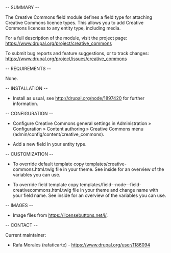 -- SUMMARY --

The Creative Commons field module defines a field type for attaching Creative
Commons licence types. This allows you to add Creative Commons licences to any 
entity type, including media.

For a full description of the module, visit the project page:
  https://www.drupal.org/project/creative_commons

To submit bug reports and feature suggestions, or to track changes:
  https://www.drupal.org/project/issues/creative_commons


-- REQUIREMENTS --

None.


-- INSTALLATION --

* Install as usual, see http://drupal.org/node/1897420 for further information.


-- CONFIGURATION --

* Configure Creative Commons general settings in Administration » Configuration 
» Content authoring » Creative Commons menu 
  (admin/config/content/creative_commons).

* Add a new field in your entity type.


-- CUSTOMIZATION --

* To override default template copy templates/creative-commons.html.twig file
  in your theme. See inside for an overview of the variables you can use.

* To override field template copy 
  templates/field--node--field-creativecommons.html.twig file in your theme and
  change name with your field name. See inside for an overview of the variables 
  you can use.

-- IMAGES --

* Image files from https://licensebuttons.net/i/.

-- CONTACT --

Current maintainer:
* Rafa Morales (rafaticarte) - https://www.drupal.org/user/1186094
